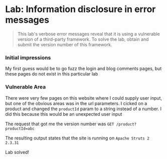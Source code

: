 # Lab: Information disclosure in error messages

>This lab's verbose error messages reveal that it is using a vulnerable version of a third-party framework. To solve the lab, obtain and submit the version number of this framework.

### Initial impressions
My first guess would be to go fuzz the login and blog comments pages, but these pages do not exist in this particular lab

### Vulnerable Area
There were very few pages on this website where I could supply user input, but one of the obvious areas was in the url parameters. I cicked on a product and changed the `productId` param to a string instead of a number. I did this because this would be an unexpected user input

The request that got me the version number was `GET /product?productId=abc`

The resulting output states that the site is running on `Apache Struts 2 2.3.31`

Lab solved!